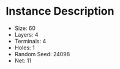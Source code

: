 # Instance Description

* Size: 60
* Layers: 4
* Terminals: 4
* Holes: 1
* Random Seed: 24098
* Net: 11
